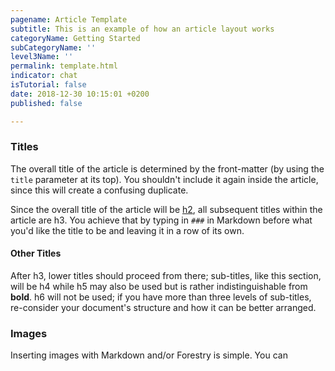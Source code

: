 ```yaml
---
pagename: Article Template
subtitle: This is an example of how an article layout works
categoryName: Getting Started
subCategoryName: ''
level3Name: ''
permalink: template.html
indicator: chat
isTutorial: false
date: 2018-12-30 10:15:01 +0200
published: false

---
```

### Titles

The overall title of the article is determined by the front-matter (by using the `title` parameter at its top). You shouldn't include it again inside the article, since this will create a confusing duplicate.

Since the overall title of the article will be [h2](https://www.quackit.com/html/tags/html_h2_tag.cfm), all subsequent titles within the article are h3. You achieve that by typing in `###` in Markdown before what you'd like the title to be and leaving it in a row of its own.

#### Other Titles

After h3, lower titles should proceed from there; sub-titles, like this section, will be h4 while h5 may also be used but is rather indistinguishable from **bold**. h6 will not be used; if you have more than three levels of sub-titles, re-consider your document's structure and how it can be better arranged.

### Images

Inserting images with Markdown and/or Forestry is simple. You can 